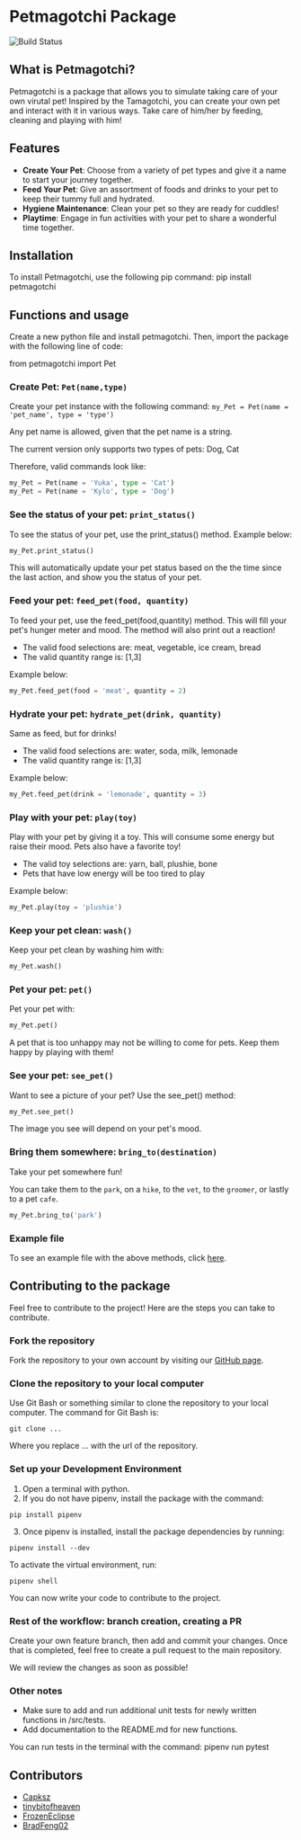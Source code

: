 # Petmagotchi Package

![Build Status](https://github.com/software-students-fall2023/3-python-package-exercise-leftovers3/actions/workflows/build.yaml/badge.svg)

## What is Petmagotchi?

Petmagotchi is a package that allows you to simulate taking care of your own virutal pet! Inspired by the Tamagotchi, you can create your own pet and interact with it in various ways. Take care of him/her by feeding, cleaning and playing with him!

## Features

- **Create Your Pet**: Choose from a variety of pet types and give it a name to start your journey together.
- **Feed Your Pet**: Give an assortment of foods and drinks to your pet to keep their tummy full and hydrated.
- **Hygiene Maintenance**: Clean your pet so they are ready for cuddles!
- **Playtime**: Engage in fun activities with your pet to share a wonderful time together.

## Installation

To install Petmagotchi, use the following pip command: pip install petmagotchi

## Functions and usage

Create a new python file and install petmagotchi. Then, import the package with the following line of code:

from petmagotchi import Pet

### Create Pet: `Pet(name,type)`

Create your pet instance with the following command: `my_Pet = Pet(name = 'pet_name', type = 'type')`

Any pet name is allowed, given that the pet name is a string.

The current version only supports two types of pets: Dog, Cat

Therefore, valid commands look like:
```python
my_Pet = Pet(name = 'Yuka', type = 'Cat')
my_Pet = Pet(name = 'Kylo', type = 'Dog')
```

### See the status of your pet: `print_status()`

To see the status of your pet, use the print_status() method. Example below:

```python
my_Pet.print_status()
```

This will automatically update your pet status based on the the time since the last action, and show you the status of your pet.

### Feed your pet: `feed_pet(food, quantity)`

To feed your pet, use the feed_pet(food,quantity) method. This will fill your pet's hunger meter and mood. The method will also print out a reaction!

- The valid food selections are: meat, vegetable, ice cream, bread
- The valid quantity range is: [1,3]

Example below:
```python
my_Pet.feed_pet(food = 'meat', quantity = 2)
```

### Hydrate your pet: `hydrate_pet(drink, quantity)`

Same as feed, but for drinks!

- The valid food selections are: water, soda, milk, lemonade
- The valid quantity range is: [1,3]

Example below:

```python
my_Pet.feed_pet(drink = 'lemonade', quantity = 3)
```

### Play with your pet: `play(toy)`

Play with your pet by giving it a toy. This will consume some energy but raise their mood. Pets also have a favorite toy!

- The valid toy selections are: yarn, ball, plushie, bone
- Pets that have low energy will be too tired to play

Example below:

```python
my_Pet.play(toy = 'plushie')
```

### Keep your pet clean: `wash()`

Keep your pet clean by washing him with: 

```python
my_Pet.wash()
```

### Pet your pet: `pet()`

Pet your pet with: 

```python
my_Pet.pet()
```

A pet that is too unhappy may not be willing to come for pets. Keep them happy by playing with them!

### See your pet: `see_pet()`

Want to see a picture of your pet? Use the see_pet() method: 

```python
my_Pet.see_pet()
```

The image you see will depend on your pet's mood.


### Bring them somewhere: `bring_to(destination)`

Take your pet somewhere fun!

You can take them to the `park`, on a `hike`, to the `vet`, to the `groomer`, or lastly to a pet `cafe`.

```python
my_Pet.bring_to('park')
```


### Example file
To see an example file with the above methods, click [here](https://github.com/software-students-fall2023/3-python-package-exercise-leftovers3/blob/main/src/petmagotchi/__main__.py).

## Contributing to the package

Feel free to contribute to the project! Here are the steps you can take to contribute.

### Fork the repository

Fork the repository to your own account by visiting our [GitHub page](https://github.com/software-students-fall2023/3-python-package-exercise-leftovers3/tree/main).

### Clone the repository to your local computer

Use Git Bash or something similar to clone the repository to your local computer. The command for Git Bash is: 

```
git clone ...
```

Where you replace ... with the url of the repository.

### Set up your Development Environment

1. Open a terminal with python.
2. If you do not have pipenv, install the package with the command: 

```
pip install pipenv
```
3. Once pipenv is installed, install the package dependencies by running: 
```
pipenv install --dev
```

To activate the virtual environment, run: 

```
pipenv shell
```

You can now write your code to contribute to the project.

### Rest of the workflow: branch creation, creating a PR

Create your own feature branch, then add and commit your changes. Once that is completed, feel free to create a pull request to the main repository.

We will review the changes as soon as possible!

### Other notes

- Make sure to add and run additional unit tests for newly written functions in /src/tests.
- Add documentation to the README.md for new functions.

You can run tests in the terminal with the command: pipenv run pytest

## Contributors

- [Capksz](https://github.com/Capksz)
- [tinybitofheaven](https://github.com/tinybitofheaven)
- [FrozenEclipse](https://github.com/FrozenEclipse)
- [BradFeng02](https://github.com/BradFeng02)




